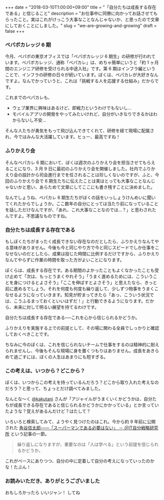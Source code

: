 +++
date = "2018-03-10T1:00:00+09:00"
title = "「自分たちは成長する存在である」と信じること"
description = "お仕事中に同僚に向かってお話させてもらったこと。実はこれがけっこう大事なことなんじゃないか、と思ったので文章にしておくことにしました。"
slug = "we-are-growing-and-growing"
draft = false
+++

### ペパボカレッジ 6 期

今月、ペパボの東京オフィスでは「ペパボカレッジ 6 期生」の研修が行われています。ペパボカレッジ、通称「ペパカレ」は、めちゃ簡単にいうと「約 1 ヶ月間のエンジニア研修を受けられる中途入社」です。第 6 期はインフラ編ということで、インフラの研修の日々が続いています。ぼくは、ペパカレが大好きなんですよ。なんでかっていうと、これは「挑戦する人を応援する仕組み」だからです。

これまでのペパカレも、

- ウェブ業界に興味はあるけど、即戦力というわけでもないし…
- モバイルアプリの開発をやってみたいけれど、自分がいきなりできるかはわからないし不安…

そんな人たちが勇気をもって飛び込んできてくれて、研修を経て現場に配属され、今ではみんな大活躍しています。ヒュー、最高ですね！

### ふりかえり会

そんなペパカレ 6 期において、ぼくは週次のふりかえり会を担当させてもらえることになり、3 月 9 日に最初のふりかえり会を開催しました。社内でふりかえり会の設計から司会進行までを任されることは珍しくないのですが、ふと、今回のふりかえり会で 6 期生たちに伝えたことは実はとっても大事なことなんじゃないかと思い、あらためて文章にしてここにも書き残すことに決めました。

なんでしょうね、ペパカレ 6 期生たちがぼくの話をいっしょうけんめいに聞いてくれたからでしょうか。ここ数年の自分にとっては当たり前になっていることを話しただけなんですが、「あれ、これ大事なことなのでは…？」と思わされたんですよ。不思議なものですね。

### 自分たちは成長する存在である

もしぼくたちがまったく成長できない存在なのだとしたら、ふりかえりなんてやる意味がありません。今後も今と同じやり方で今と同じスピードでしか仕事をこなせないのだとしたら、成果は投じた時間に比例するだけですから、ふりかえりなんてやらずに作業の時間を取った方がよいことになります。

ぼくらは、成長する存在です。ある期間のよかったこともよくなかったことも受け止めて「次は、もっとうまくやれそう」「うまく進めるためには、こういうことを身につけるとよさそう」「ここを伸ばすとよさそう」と思えたなら、きっと前に進めるでしょう。それを何度も何度も繰り返して、少しずつ物事をうまくこなせるようになっていきます。知見が貯まってきたら「あっ、こういう状況では、こうふるまっておくといいはずだ！」と行動できるようになります。だから、未来に対して明るい展望を持てるわけです。

自分たちは成長する存在である──これを心から信じられるかどうか。

ふりかえりを実施する上での前提として、その場に関わる全員でしっかりと確認しておくべきことです。

ちなみに今のぼくは、これを信じられないチームで仕事をするのは精神的に耐えられませんし、今後もそんな現場に身を置くつもりはありません。成長をあきらめて過ごすには、ぼくの人生はあまりにも短すぎる。

### この考えは、いつから？どこから？

ぼくは、いつからこの考えを持っているんだろう？どこから取り入れた考えなのだろう？と思って、ちょっとだけ調べてみました。

なんとな〜く <a href="https://twitter.com/kakutani">@kakutani</a> さんが「アジャイルがうまくいくかどうかは、自分たちが成長できる存在であると信じられるかどうかにかかっている」とか言っていたような？覚えがあるんだけど？はたして？

いろいろと検索してみて、ようやく見つけたのはこれ。今から約 9 年前に公開された <a href="http://jibun.atmarkit.co.jp/ljibun01/rensai/leader/09/01.html">角谷信太郎――「スーパーマンである必要はない」 － ＠IT自分戦略研究所</a> という記事の一節。

> 繰り返しになりますが、重要なのは「人は学べる」という前提を信じられるかどうか。

これがベースにありつつ、自分の中に定着して自分の考えになっていったのかな！たぶん！

### お読みいただき、ありがとうございました

おもしろかったら いいジャン！ してね
